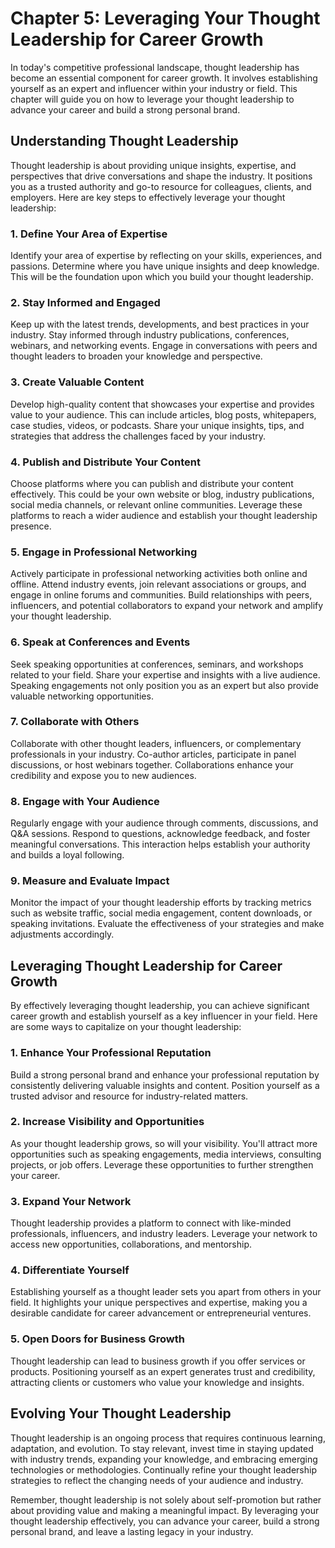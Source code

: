 Chapter 5: Leveraging Your Thought Leadership for Career Growth
===============================================================

In today's competitive professional landscape, thought leadership has become an essential component for career growth. It involves establishing yourself as an expert and influencer within your industry or field. This chapter will guide you on how to leverage your thought leadership to advance your career and build a strong personal brand.

Understanding Thought Leadership
--------------------------------

Thought leadership is about providing unique insights, expertise, and perspectives that drive conversations and shape the industry. It positions you as a trusted authority and go-to resource for colleagues, clients, and employers. Here are key steps to effectively leverage your thought leadership:

### 1. **Define Your Area of Expertise**

Identify your area of expertise by reflecting on your skills, experiences, and passions. Determine where you have unique insights and deep knowledge. This will be the foundation upon which you build your thought leadership.

### 2. **Stay Informed and Engaged**

Keep up with the latest trends, developments, and best practices in your industry. Stay informed through industry publications, conferences, webinars, and networking events. Engage in conversations with peers and thought leaders to broaden your knowledge and perspective.

### 3. **Create Valuable Content**

Develop high-quality content that showcases your expertise and provides value to your audience. This can include articles, blog posts, whitepapers, case studies, videos, or podcasts. Share your unique insights, tips, and strategies that address the challenges faced by your industry.

### 4. **Publish and Distribute Your Content**

Choose platforms where you can publish and distribute your content effectively. This could be your own website or blog, industry publications, social media channels, or relevant online communities. Leverage these platforms to reach a wider audience and establish your thought leadership presence.

### 5. **Engage in Professional Networking**

Actively participate in professional networking activities both online and offline. Attend industry events, join relevant associations or groups, and engage in online forums and communities. Build relationships with peers, influencers, and potential collaborators to expand your network and amplify your thought leadership.

### 6. **Speak at Conferences and Events**

Seek speaking opportunities at conferences, seminars, and workshops related to your field. Share your expertise and insights with a live audience. Speaking engagements not only position you as an expert but also provide valuable networking opportunities.

### 7. **Collaborate with Others**

Collaborate with other thought leaders, influencers, or complementary professionals in your industry. Co-author articles, participate in panel discussions, or host webinars together. Collaborations enhance your credibility and expose you to new audiences.

### 8. **Engage with Your Audience**

Regularly engage with your audience through comments, discussions, and Q\&A sessions. Respond to questions, acknowledge feedback, and foster meaningful conversations. This interaction helps establish your authority and builds a loyal following.

### 9. **Measure and Evaluate Impact**

Monitor the impact of your thought leadership efforts by tracking metrics such as website traffic, social media engagement, content downloads, or speaking invitations. Evaluate the effectiveness of your strategies and make adjustments accordingly.

Leveraging Thought Leadership for Career Growth
-----------------------------------------------

By effectively leveraging thought leadership, you can achieve significant career growth and establish yourself as a key influencer in your field. Here are some ways to capitalize on your thought leadership:

### 1. **Enhance Your Professional Reputation**

Build a strong personal brand and enhance your professional reputation by consistently delivering valuable insights and content. Position yourself as a trusted advisor and resource for industry-related matters.

### 2. **Increase Visibility and Opportunities**

As your thought leadership grows, so will your visibility. You'll attract more opportunities such as speaking engagements, media interviews, consulting projects, or job offers. Leverage these opportunities to further strengthen your career.

### 3. **Expand Your Network**

Thought leadership provides a platform to connect with like-minded professionals, influencers, and industry leaders. Leverage your network to access new opportunities, collaborations, and mentorship.

### 4. **Differentiate Yourself**

Establishing yourself as a thought leader sets you apart from others in your field. It highlights your unique perspectives and expertise, making you a desirable candidate for career advancement or entrepreneurial ventures.

### 5. **Open Doors for Business Growth**

Thought leadership can lead to business growth if you offer services or products. Positioning yourself as an expert generates trust and credibility, attracting clients or customers who value your knowledge and insights.

Evolving Your Thought Leadership
--------------------------------

Thought leadership is an ongoing process that requires continuous learning, adaptation, and evolution. To stay relevant, invest time in staying updated with industry trends, expanding your knowledge, and embracing emerging technologies or methodologies. Continually refine your thought leadership strategies to reflect the changing needs of your audience and industry.

Remember, thought leadership is not solely about self-promotion but rather about providing value and making a meaningful impact. By leveraging your thought leadership effectively, you can advance your career, build a strong personal brand, and leave a lasting legacy in your industry.

